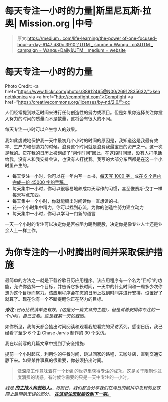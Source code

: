 # 每天专注一小时的力量|斯里尼瓦斯·拉奥| Mission.org |中号

> 原文:[https://medium . com/life-learning/the-power of-one-focused-hour-a-day-6147 d80c 3910？UTM _ source = Wanqu . co&UTM _ campaign = Wanqu+Daily&UTM _ medium = website](https://medium.com/life-learning/the-power-of-one-focused-hour-a-day-6147d80c3910?utm_source=wanqu.co&utm_campaign=Wanqu+Daily&utm_medium=website)

# 每天专注一小时的力量



Photo Credit: <a href=”https://www.flickr.com/photos/38912465@N00/26912835632/">kennethkonica</a> via <a href=”http://compfight.com">Compfight</a> <a href=”https://creativecommons.org/licenses/by-nd/2.0/">cc</a>



人们经常提到缺乏时间来进行任何创造性的努力或项目。但是如果你选择关注你投入努力的时间的质量而不是数量，这将会有很大的不同。

每天专注一小时可以产生惊人的效果。

我如此虔诚地保护我一天中最初几个小时的时间的原因是，我知道这是我最有效率、生产力和创造力的时候。浪费这个时间就是浪费我最宝贵的资产之一。这一次是我的。它在我的日历上被划成了“创作时间”因此，在这段时间里，没有人打电话给我，没有人和我安排会议，也没有人打扰我。我写的大部分东西都是在这一个小时里产生的。

*   每天专注一小时，你可以在一年内写一本书，[每天写 1000 字，](/life-learning/why-i-write-1000-words-every-day-2bd72162a01d#.v9t8iok4b)或[在 6 个月内完成一份 45000 字的手稿。](https://unmistakableceo.com/how-i-finished-a-45-000-word-manuscript-in-6-months-dd8903378be2#.6dh0vuixd)
*   每天集中一小时，你可以很容易地养成每天写作的习惯，甚至像赛斯·戈丁一样每天写点东西。
*   每天集中一个小时，你就能腾出时间读你一直想读的书。
*   花一个小时集中精力，你可以找到心流，为你的创造性努力建立动力
*   每天集中一小时，你可以学习一门新的语言

一天一个小时的专注可以决定你是否被阻力踢到屁股，决定你是像专业人士还是业余人士一样工作。

# 为你专注的一小时腾出时间并采取保护措施

最简单的方法之一就是下载谷歌日历应用程序。该应用程序有一个名为“目标”的功能，允许你选择一个目标，并告诉它多长时间，一天中的什么时间和一周多少次你想为这个目标而努力。该应用程序会在您的日历上找到时间并进行安排。设置好了就算了。现在你有一个不断提醒你正在努力的目标。

***旁注*** *:日历比做清单更有效，(这是另一篇文章的主题)，但是试着安排你专注的一个小时，自己去看。这是我某一天的截图。*



如你所见，我每天都会抽出时间阅读和观看我想看完的采访系列。感谢日历，我已经看了至少 6 个由 Chase Jarvis 制作的 30 个采访。

我在以前写的几篇文章中提到了安全措施:

提前一个小时起床，利用你的午餐时间，跳过回家的路程，去咖啡店，直到交通安静下来。如果某件事真的很重要，你必须挤出时间。

> 做深度工作意味着在一个纷乱的世界里获得专注的成功。这是关于限制你过度消费的诱惑。有时候你需要的只是一天中专注的一小时。

*我是* [***的主持人和创始人。***](http://www.unmistakablecreative.com/?utm_source=UnmistakableCEO&utm_medium=Post%20Link&utm_content=Medium&utm_campaign=The%20Power%20of%20One%20Focused%20Hour%20a%20Day) *每周日，我们都会分享我们在周日的颤抖中发现的互联网上最明确无误的部分。* [***在这里注册就能收到下一期。***](http://onefocusedhour.pages.ontraport.net)

